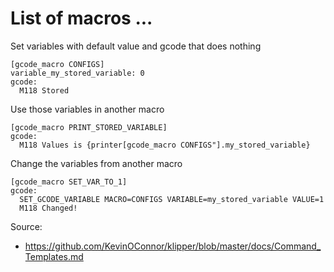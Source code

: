 # List of macros ...

Set variables with default value and gcode that does nothing
```
[gcode_macro CONFIGS]
variable_my_stored_variable: 0
gcode:
  M118 Stored
```


Use those variables in another macro
```
[gcode_macro PRINT_STORED_VARIABLE]
gcode:
  M118 Values is {printer[gcode_macro CONFIGS"].my_stored_variable}
```

Change the variables from another macro
```
[gcode_macro SET_VAR_TO_1]
gcode:
  SET_GCODE_VARIABLE MACRO=CONFIGS VARIABLE=my_stored_variable VALUE=1
  M118 Changed!
```

Source:
- https://github.com/KevinOConnor/klipper/blob/master/docs/Command_Templates.md